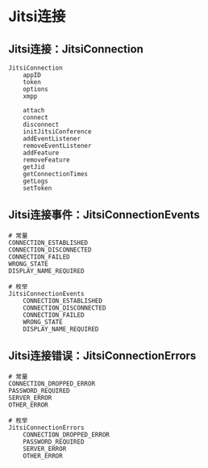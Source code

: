 # Jitsi连接

## Jitsi连接：JitsiConnection

```
JitsiConnection
    appID
    token
    options
    xmpp

    attach
    connect
    disconnect
    initJitsiConference
    addEventListener
    removeEventListener
    addFeature
    removeFeature
    getJid
    getConnectionTimes
    getLogs
    setToken
```

## Jitsi连接事件：JitsiConnectionEvents

```
# 常量
CONNECTION_ESTABLISHED
CONNECTION_DISCONNECTED
CONNECTION_FAILED
WRONG_STATE
DISPLAY_NAME_REQUIRED

# 枚举
JitsiConnectionEvents
    CONNECTION_ESTABLISHED
    CONNECTION_DISCONNECTED
    CONNECTION_FAILED
    WRONG_STATE
    DISPLAY_NAME_REQUIRED
```

## Jitsi连接错误：JitsiConnectionErrors

```
# 常量
CONNECTION_DROPPED_ERROR
PASSWORD_REQUIRED
SERVER_ERROR
OTHER_ERROR

# 枚举
JitsiConnectionErrors
    CONNECTION_DROPPED_ERROR
    PASSWORD_REQUIRED
    SERVER_ERROR
    OTHER_ERROR
```
